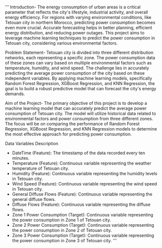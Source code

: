 '''
Introduction-
The energy consumption of urban areas is a critical parameter that 
reflects the city's lifestyle, industrial activity, and overall energy efficiency. 
For regions with varying environmental conditions, like Tetouan city in northern Morocco,
predicting power consumption becomes even more crucial. Accurate forecasting helps in better planning, 
efficient energy distribution, and reducing power outages. This project aims to leverage machine learning 
techniques to predict the power consumption in Tetouan city, considering various environmental factors.

Problem Statement-
Tetouan city is divided into three different distribution networks, 
each representing a specific zone. The power consumption data of these 
zones can vary based on multiple environmental factors such as temperature,
humidity, and wind speed. The challenge lies in accurately predicting the average
power consumption of the city based on these independent variables.
By applying machine learning models, specifically Random Forest Regression, 
XGBoost Regression, and KNN Regression, the goal is to build a robust predictive 
model that can forecast the city's energy demands.

Aim of the Project-
The primary objective of this project is to develop a machine learning model that 
can accurately predict the average power consumption of Tetouan city. 
The model will utilize historical data related to environmental factors and 
power consumption from three different zones. The focus will be on comparing the performance 
of Random Forest Regression, XGBoost Regression, and KNN Regression models to 
determine the most effective approach for predicting power consumption.

Data Variables Description
- DateTime (Feature): The timestamp of the data recorded every ten minutes.
- Temperature (Feature): Continuous variable representing the weather temperature of Tetouan city.
- Humidity (Feature): Continuous variable representing the humidity levels in Tetouan city.
- Wind Speed (Feature): Continuous variable representing the wind speed in Tetouan city.
- General Diffuse Flows (Feature): Continuous variable representing the general diffuse flows.
- Diffuse Flows (Feature): Continuous variable representing the diffuse flows.
- Zone 1 Power Consumption (Target): Continuous variable representing the power consumption in Zone 1 of Tetouan city.
- Zone 2 Power Consumption (Target): Continuous variable representing the power consumption in Zone 2 of Tetouan city.
- Zone 3 Power Consumption (Target): Continuous variable representing the power consumption in Zone 3 of Tetouan city.
'''
